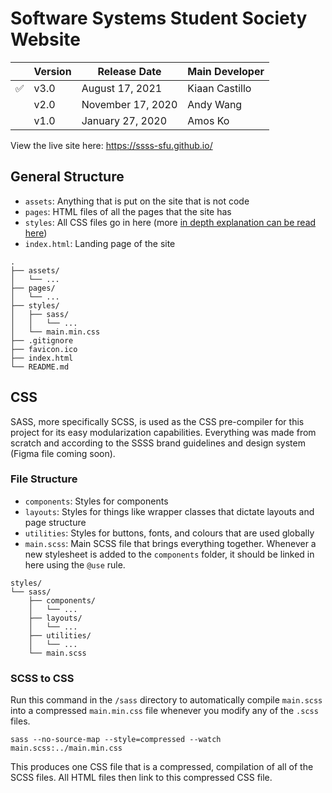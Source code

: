 # Software Systems Student Society Website

|     | Version | Release Date      | Main Developer |
| --- | ------- | ----------------- | -------------- |
| ✅  | v3.0    | August 17, 2021   | Kiaan Castillo |
|     | v2.0    | November 17, 2020 | Andy Wang      |
|     | v1.0    | January 27, 2020  | Amos Ko        |

View the live site here: https://ssss-sfu.github.io/
## General Structure

- `assets`: Anything that is put on the site that is not code
- `pages`: HTML files of all the pages that the site has
- `styles`: All CSS files go in here (more [in depth explanation can be read here](#file-structure))
- `index.html`: Landing page of the site

```
.
├── assets/
│   └── ...
├── pages/
│   └── ...
├── styles/
│   ├── sass/
│   │   └── ...
│   └── main.min.css
├── .gitignore
├── favicon.ico
├── index.html
└── README.md
```

## CSS

SASS, more specifically SCSS, is used as the CSS pre-compiler for this project for its easy modularization capabilities. Everything was made from scratch and according to the SSSS brand guidelines and design system (Figma file coming soon).

### File Structure

- `components`: Styles for components
- `layouts`: Styles for things like wrapper classes that dictate layouts and page structure
- `utilities`: Styles for buttons, fonts, and colours that are used globally
- `main.scss`: Main SCSS file that brings everything together. Whenever a new stylesheet is added to the `components` folder, it should be linked in here using the `@use` rule.

```
styles/
└── sass/
    ├── components/
    │   └── ...
    ├── layouts/
    │   └── ...
    ├── utilities/
    │   └── ...
    └── main.scss
```

### SCSS to CSS

Run this command in the `/sass` directory to automatically compile `main.scss` into a compressed `main.min.css` file whenever you modify any of the `.scss` files.

```
sass --no-source-map --style=compressed --watch main.scss:../main.min.css
```

This produces one CSS file that is a compressed, compilation of all of the SCSS files. All HTML files then link to this compressed CSS file.
